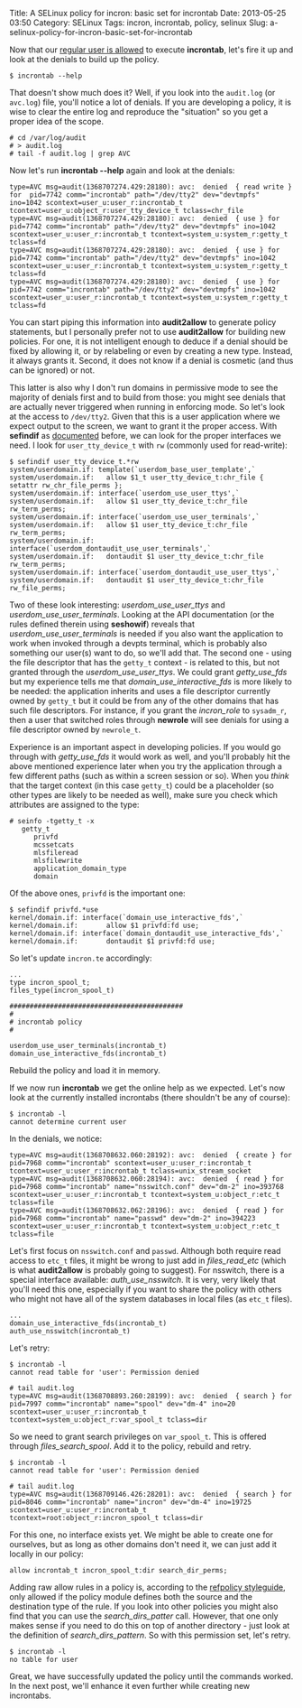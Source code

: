 Title: A SELinux policy for incron: basic set for incrontab
Date: 2013-05-25 03:50
Category: SELinux
Tags: incron, incrontab, policy, selinux
Slug: a-selinux-policy-for-incron-basic-set-for-incrontab

Now that our [regular user is
allowed](http://blog.siphos.be/2013/05/a-selinux-policy-for-incron-our-first-interface/)
to execute **incrontab**, let's fire it up and look at the denials to
build up the policy.

    $ incrontab --help

That doesn't show much does it? Well, if you look into the `audit.log`
(or `avc.log`) file, you'll notice a lot of denials. If you are
developing a policy, it is wise to clear the entire log and reproduce
the "situation" so you get a proper idea of the scope.

    # cd /var/log/audit
    # > audit.log
    # tail -f audit.log | grep AVC

Now let's run **incrontab --help** again and look at the denials:

    type=AVC msg=audit(1368707274.429:28180): avc:  denied  { read write } for  pid=7742 comm="incrontab" path="/dev/tty2" dev="devtmpfs" ino=1042 scontext=user_u:user_r:incrontab_t tcontext=user_u:object_r:user_tty_device_t tclass=chr_file
    type=AVC msg=audit(1368707274.429:28180): avc:  denied  { use } for  pid=7742 comm="incrontab" path="/dev/tty2" dev="devtmpfs" ino=1042 scontext=user_u:user_r:incrontab_t tcontext=system_u:system_r:getty_t tclass=fd
    type=AVC msg=audit(1368707274.429:28180): avc:  denied  { use } for  pid=7742 comm="incrontab" path="/dev/tty2" dev="devtmpfs" ino=1042 scontext=user_u:user_r:incrontab_t tcontext=system_u:system_r:getty_t tclass=fd
    type=AVC msg=audit(1368707274.429:28180): avc:  denied  { use } for  pid=7742 comm="incrontab" path="/dev/tty2" dev="devtmpfs" ino=1042 scontext=user_u:user_r:incrontab_t tcontext=system_u:system_r:getty_t tclass=fd

You can start piping this information into **audit2allow** to generate
policy statements, but I personally prefer not to use **audit2allow**
for building new policies. For one, it is not intelligent enough to
deduce if a denial should be fixed by allowing it, or by relabeling or
even by creating a new type. Instead, it always grants it. Second, it
does not know if a denial is cosmetic (and thus can be ignored) or not.

This latter is also why I don't run domains in permissive mode to see
the majority of denials first and to build from those: you might see
denials that are actually never triggered when running in enforcing
mode. So let's look at the access to `/dev/tty2`. Given that this is a
user application where we expect output to the screen, we want to grant
it the proper access. With **sefindif** as
[documented](http://blog.siphos.be/2013/05/commandline-selinux-policy-helper-functions/)
before, we can look for the proper interfaces we need. I look for
`user_tty_device_t` with `rw` (commonly used for read-write):

    $ sefindif user_tty_device_t.*rw
    system/userdomain.if: template(`userdom_base_user_template',`
    system/userdomain.if:   allow $1_t user_tty_device_t:chr_file { setattr rw_chr_file_perms };
    system/userdomain.if: interface(`userdom_use_user_ttys',`
    system/userdomain.if:   allow $1 user_tty_device_t:chr_file rw_term_perms;
    system/userdomain.if: interface(`userdom_use_user_terminals',`
    system/userdomain.if:   allow $1 user_tty_device_t:chr_file rw_term_perms;
    system/userdomain.if: interface(`userdom_dontaudit_use_user_terminals',`
    system/userdomain.if:   dontaudit $1 user_tty_device_t:chr_file rw_term_perms;
    system/userdomain.if: interface(`userdom_dontaudit_use_user_ttys',`
    system/userdomain.if:   dontaudit $1 user_tty_device_t:chr_file rw_file_perms;

Two of these look interesting: *userdom\_use\_user\_ttys* and
*userdom\_use\_user\_terminals*. Looking at the API documentation (or
the rules defined therein using **seshowif**) reveals that
*userdom\_use\_user\_terminals* is needed if you also want the
application to work when invoked through a devpts terminal, which is
probably also something our user(s) want to do, so we'll add that. The
second one - using the file descriptor that has the `getty_t` context -
is related to this, but not granted through the
*userdom\_use\_user\_ttys*. We could grant *getty\_use\_fds* but my
experience tells me that *domain\_use\_interactive\_fds* is more likely
to be needed: the application inherits and uses a file descriptor
currently owned by `getty_t` but it could be from any of the other
domains that has such file descriptors. For instance, if you grant the
*incron\_role* to `sysadm_r`, then a user that switched roles through
**newrole** will see denials for using a file descriptor owned by
`newrole_t`.

Experience is an important aspect in developing policies. If you would
go through with *getty\_use\_fds* it would work as well, and you'll
probably hit the above mentioned experience later when you try the
application through a few different paths (such as within a screen
session or so). When you *think* that the target context (in this case
`getty_t`) could be a placeholder (so other types are likely to be
needed as well), make sure you check which attributes are assigned to
the type:

    # seinfo -tgetty_t -x
       getty_t
          privfd
          mcssetcats
          mlsfileread
          mlsfilewrite
          application_domain_type
          domain

Of the above ones, `privfd` is the important one:

    $ sefindif privfd.*use
    kernel/domain.if: interface(`domain_use_interactive_fds',`
    kernel/domain.if:       allow $1 privfd:fd use;
    kernel/domain.if: interface(`domain_dontaudit_use_interactive_fds',`
    kernel/domain.if:       dontaudit $1 privfd:fd use;

So let's update `incron.te` accordingly:

    ...
    type incron_spool_t;
    files_type(incron_spool_t)

    ###########################################
    #
    # incrontab policy
    #

    userdom_use_user_terminals(incrontab_t)
    domain_use_interactive_fds(incrontab_t)

Rebuild the policy and load it in memory.

If we now run **incrontab** we get the online help as we expected. Let's
now look at the currently installed incrontabs (there shouldn't be any
of course):

    $ incrontab -l
    cannot determine current user

In the denials, we notice:

    type=AVC msg=audit(1368708632.060:28192): avc:  denied  { create } for  pid=7968 comm="incrontab" scontext=user_u:user_r:incrontab_t tcontext=user_u:user_r:incrontab_t tclass=unix_stream_socket
    type=AVC msg=audit(1368708632.060:28194): avc:  denied  { read } for  pid=7968 comm="incrontab" name="nsswitch.conf" dev="dm-2" ino=393768 scontext=user_u:user_r:incrontab_t tcontext=system_u:object_r:etc_t tclass=file
    type=AVC msg=audit(1368708632.062:28196): avc:  denied  { read } for  pid=7968 comm="incrontab" name="passwd" dev="dm-2" ino=394223 scontext=user_u:user_r:incrontab_t tcontext=system_u:object_r:etc_t tclass=file

Let's first focus on `nsswitch.conf` and `passwd`. Although both require
read access to `etc_t` files, it might be wrong to just add in
*files\_read\_etc* (which is what **audit2allow** is probably going to
suggest). For nsswitch, there is a special interface available:
*auth\_use\_nsswitch*. It is very, very likely that you'll need this
one, especially if you want to share the policy with others who might
not have all of the system databases in local files (as `etc_t` files).

    ...
    domain_use_interactive_fds(incrontab_t)
    auth_use_nsswitch(incrontab_t)

Let's retry:

    $ incrontab -l
    cannot read table for 'user': Permission denied

    # tail audit.log
    type=AVC msg=audit(1368708893.260:28199): avc:  denied  { search } for  pid=7997 comm="incrontab" name="spool" dev="dm-4" ino=20 scontext=user_u:user_r:incrontab_t tcontext=system_u:object_r:var_spool_t tclass=dir

So we need to grant search privileges on `var_spool_t`. This is offered
through *files\_search\_spool*. Add it to the policy, rebuild and retry.

    $ incrontab -l
    cannot read table for 'user': Permission denied

    # tail audit.log
    type=AVC msg=audit(1368709146.426:28201): avc:  denied  { search } for  pid=8046 comm="incrontab" name="incron" dev="dm-4" ino=19725 scontext=user_u:user_r:incrontab_t tcontext=root:object_r:incron_spool_t tclass=dir

For this one, no interface exists yet. We might be able to create one
for ourselves, but as long as other domains don't need it, we can just
add it locally in our policy:

    allow incrontab_t incron_spool_t:dir search_dir_perms;

Adding raw allow rules in a policy is, according to the [refpolicy
styleguide](http://oss.tresys.com/projects/refpolicy/wiki/StyleGuide),
only allowed if the policy module defines both the source and the
destination type of the rule. If you look into other policies you might
also find that you can use the *search\_dirs\_patter* call. However,
that one only makes sense if you need to do this on top of another
directory - just look at the definition of *search\_dirs\_pattern*. So
with this permission set, let's retry.

    $ incrontab -l
    no table for user

Great, we have successfully updated the policy until the commands
worked. In the next post, we'll enhance it even further while creating
new incrontabs.
